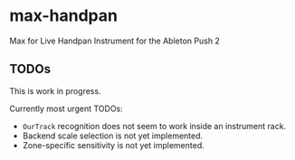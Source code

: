 # max-handpan

Max for Live Handpan Instrument for the Ableton Push 2

## TODOs

This is work in progress.

Currently most urgent TODOs:

* `OurTrack` recognition does not seem to work inside an instrument rack.
* Backend scale selection is not yet implemented.
* Zone-specific sensitivity is not yet implemented.
